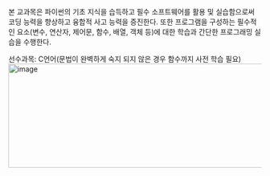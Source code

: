 본 교과목은 파이썬의 기초 지식을 습득하고 필수 소프트웨어를 활용 및 실습함으로써 코딩 능력을 향상하고 융합적 사고 능력을 증진한다. 또한 프로그램을 구성하는 필수적인 요소(변수, 연산자, 제어문, 함수, 배열, 객체 등)에 대한 학습과 간단한 프로그래밍 실습을 수행한다.

선수과목: C언어(문법이 완벽하게 숙지 되지 않은 경우 함수까지 사전 학습 필요)
<img width="4975" height="207" alt="image" src="https://github.com/user-attachments/assets/f4adf648-8d72-48c5-9754-503080680b80" />
